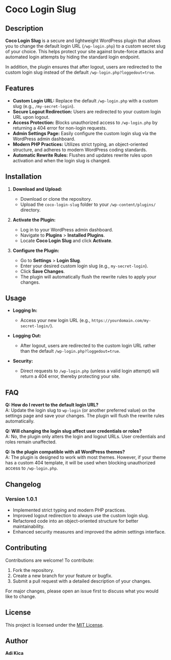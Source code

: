 # Coco Login Slug

## Description

**Coco Login Slug** is a secure and lightweight WordPress plugin that allows you to change the default login URL (`/wp-login.php`) to a custom secret slug of your choice. This helps protect your site against brute-force attacks and automated login attempts by hiding the standard login endpoint.

In addition, the plugin ensures that after logout, users are redirected to the custom login slug instead of the default `/wp-login.php?loggedout=true`.

## Features

- **Custom Login URL:** Replace the default `/wp-login.php` with a custom slug (e.g., `/my-secret-login`).
- **Secure Logout Redirection:** Users are redirected to your custom login URL upon logout.
- **Access Protection:** Blocks unauthorized access to `/wp-login.php` by returning a 404 error for non-login requests.
- **Admin Settings Page:** Easily configure the custom login slug via the WordPress admin dashboard.
- **Modern PHP Practices:** Utilizes strict typing, an object-oriented structure, and adheres to modern WordPress coding standards.
- **Automatic Rewrite Rules:** Flushes and updates rewrite rules upon activation and when the login slug is changed.

## Installation

1. **Download and Upload:**
   - Download or clone the repository.
   - Upload the `coco-login-slug` folder to your `/wp-content/plugins/` directory.

2. **Activate the Plugin:**
   - Log in to your WordPress admin dashboard.
   - Navigate to **Plugins** > **Installed Plugins**.
   - Locate **Coco Login Slug** and click **Activate**.

3. **Configure the Plugin:**
   - Go to **Settings** > **Login Slug**.
   - Enter your desired custom login slug (e.g., `my-secret-login`).
   - Click **Save Changes**.
   - The plugin will automatically flush the rewrite rules to apply your changes.

## Usage

- **Logging In:**
  - Access your new login URL (e.g., `https://yourdomain.com/my-secret-login/`).

- **Logging Out:**
  - After logout, users are redirected to the custom login URL rather than the default `/wp-login.php?loggedout=true`.

- **Security:**
  - Direct requests to `/wp-login.php` (unless a valid login attempt) will return a 404 error, thereby protecting your site.

## FAQ

**Q: How do I revert to the default login URL?**  
A: Update the login slug to `wp-login` (or another preferred value) on the settings page and save your changes. The plugin will flush the rewrite rules automatically.

**Q: Will changing the login slug affect user credentials or roles?**  
A: No, the plugin only alters the login and logout URLs. User credentials and roles remain unaffected.

**Q: Is the plugin compatible with all WordPress themes?**  
A: The plugin is designed to work with most themes. However, if your theme has a custom 404 template, it will be used when blocking unauthorized access to `/wp-login.php`.

## Changelog

### Version 1.0.1
- Implemented strict typing and modern PHP practices.
- Improved logout redirection to always use the custom login slug.
- Refactored code into an object-oriented structure for better maintainability.
- Enhanced security measures and improved the admin settings interface.

## Contributing

Contributions are welcome! To contribute:

1. Fork the repository.
2. Create a new branch for your feature or bugfix.
3. Submit a pull request with a detailed description of your changes.

For major changes, please open an issue first to discuss what you would like to change.

## License

This project is licensed under the [MIT License](LICENSE).

## Author

**Adi Kica**  

